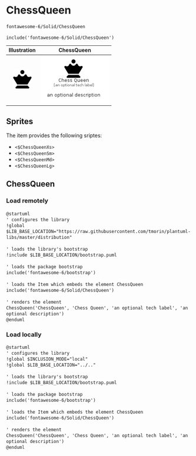 # ChessQueen


```text
fontawesome-6/Solid/ChessQueen
```

```text
include('fontawesome-6/Solid/ChessQueen')
```



| Illustration | ChessQueen |
| :---: | :---: |
| ![illustration for Illustration](../../fontawesome-6/Solid/ChessQueen.png) | ![illustration for ChessQueen](../../fontawesome-6/Solid/ChessQueen.Local.png) |



## Sprites
The item provides the following sriptes:

- `<$ChessQueenXs>`
- `<$ChessQueenSm>`
- `<$ChessQueenMd>`
- `<$ChessQueenLg>`





## ChessQueen

### Load remotely
```plantuml
@startuml
' configures the library
!global $LIB_BASE_LOCATION="https://raw.githubusercontent.com/tmorin/plantuml-libs/master/distribution"

' loads the library's bootstrap
!include $LIB_BASE_LOCATION/bootstrap.puml

' loads the package bootstrap
include('fontawesome-6/bootstrap')

' loads the Item which embeds the element ChessQueen
include('fontawesome-6/Solid/ChessQueen')

' renders the element
ChessQueen('ChessQueen', 'Chess Queen', 'an optional tech label', 'an optional description')
@enduml
```

### Load locally
```plantuml
@startuml
' configures the library
!global $INCLUSION_MODE="local"
!global $LIB_BASE_LOCATION="../.."

' loads the library's bootstrap
!include $LIB_BASE_LOCATION/bootstrap.puml

' loads the package bootstrap
include('fontawesome-6/bootstrap')

' loads the Item which embeds the element ChessQueen
include('fontawesome-6/Solid/ChessQueen')

' renders the element
ChessQueen('ChessQueen', 'Chess Queen', 'an optional tech label', 'an optional description')
@enduml
```

